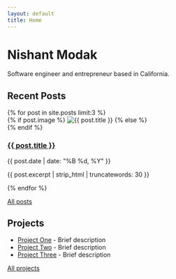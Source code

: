 ```yaml
---
layout: default
title: Home
---
```


# Nishant Modak

Software engineer and entrepreneur based in California.

## Recent Posts

<div class="post-card-container">
  {% for post in site.posts limit:3 %}
    <div class="post-card">
      {% if post.image %}
        <img src="{{ post.image | relative_url }}" alt="{{ post.title }}" class="post-card-image">
      {% else %}
        <div class="post-card-image-placeholder"></div>
      {% endif %}
      <div class="post-card-content">
        <h3><a href="{{ post.url | relative_url }}">{{ post.title }}</a></h3>
        <p class="post-meta">{{ post.date | date: "%B %d, %Y" }}</p>
        <p class="post-excerpt">{{ post.excerpt | strip_html | truncatewords: 30 }}</p>
      </div>
    </div>
  {% endfor %}
</div>

[All posts](/blog)

## Projects

- [Project One](link-to-project-one) - Brief description
- [Project Two](link-to-project-two) - Brief description
- [Project Three](link-to-project-three) - Brief description

[All projects](/projects)